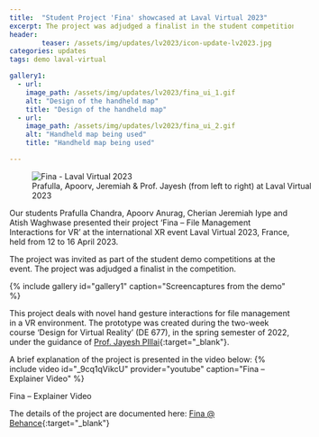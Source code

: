 ```yaml
---
title:  "Student Project 'Fina' showcased at Laval Virtual 2023"
excerpt: The project was adjudged a finalist in the student competition. 
header:
        teaser: /assets/img/updates/lv2023/icon-update-lv2023.jpg
categories: updates
tags: demo laval-virtual 

gallery1:
  - url: 
    image_path: /assets/img/updates/lv2023/fina_ui_1.gif
    alt: "Design of the handheld map"
    title: "Design of the handheld map"
  - url: 
    image_path: /assets/img/updates/lv2023/fina_ui_2.gif
    alt: "Handheld map being used"
    title: "Handheld map being used"

---
```


<figure class="align-center" style="width:100%;">
  <img src="{{ site.url }}{{ site.baseurl }}/assets/img/updates/lv2023/fina-lv2023-banner.jpg" alt="Fina - Laval Virtual 2023">
  <figcaption>Prafulla, Apoorv, Jeremiah & Prof. Jayesh (from left to right) at Laval Virtual 2023</figcaption>
</figure>

Our students Prafulla Chandra, Apoorv Anurag, Cherian Jeremiah Iype and Atish Waghwase presented their project ‘Fina – File Management Interactions for VR’ at the international XR event Laval Virtual 2023, France, held from 12 to 16 April 2023.

The project was invited as part of the student demo competitions at the event. The project was adjudged a finalist in the competition.

{% include gallery id="gallery1" caption="Screencaptures from the demo" %}

This project deals with novel hand gesture interactions for file management in a VR environment. The prototype was created during the two-week course ‘Design for Virtual Reality’ (DE 677), in the spring semester of 2022, under the guidance of [Prof. Jayesh PIllai](http://www.idc.iitb.ac.in/people/faculty/pillai-jayesh){:target="_blank"}.

A brief explanation of the project is presented in the video below:
{% include video id="_9cq1qVikcU" provider="youtube" caption="Fina – Explainer Video" %}
<figcaption>Fina – Explainer Video</figcaption>

The details of the project are documented here: [Fina @ Behance](https://www.behance.net/gallery/154523665/Fina-Interactions-for-VR){:target="_blank"}

